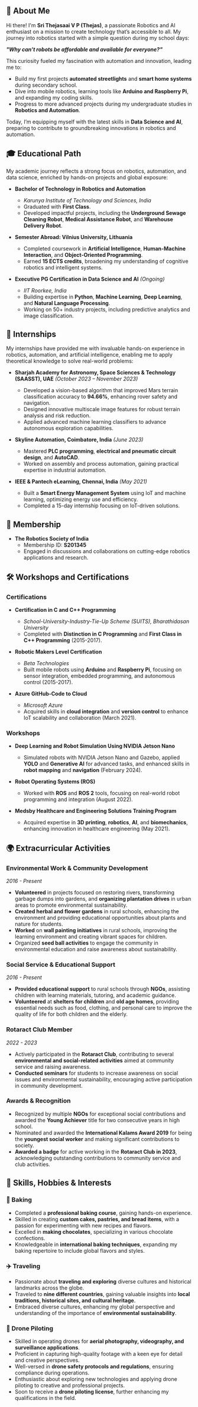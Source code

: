 ## **🚀 About Me**

Hi there! I'm **Sri Thejasaai V P (Thejas)**, a passionate Robotics and AI enthusiast on a mission to 
create technology that’s accessible to all. My journey into robotics started with a simple question 
during my school days:

***"Why can’t robots be affordable and available for everyone?"***

This curiosity fueled my fascination with automation and innovation, leading me to:

- Build my first projects **automated streetlights** and **smart home systems** during secondary school.
- Dive into mobile robotics, learning tools like **Arduino and Raspberry Pi**, and expanding my coding skills.
- Progress to more advanced projects during my undergraduate studies in **Robotics and Automation**.

Today, I’m equipping myself with the latest skills in **Data Science and AI**, preparing to contribute to 
groundbreaking innovations in robotics and automation.

## 🎓 **Educational Path**
My academic journey reflects a strong focus on robotics, automation, and data science, enriched by hands-on projects and global exposure:

- **Bachelor of Technology in Robotics and Automation**  
  - *Karunya Institute of Technology and Sciences, India*  
  - Graduated with **First Class**.  
  - Developed impactful projects, including the **Underground Sewage Cleaning Robot**, **Medical Assistance Robot**, and **Warehouse Delivery Robot**.  

- **Semester Abroad: Vilnius University, Lithuania**  
  - Completed coursework in **Artificial Intelligence**, **Human-Machine Interaction**, and **Object-Oriented Programming**.  
  - Earned **15 ECTS credits**, broadening my understanding of cognitive robotics and intelligent systems.

- **Executive PG Certification in Data Science and AI** *(Ongoing)*  
  - *IIT Roorkee, India*  
  - Building expertise in **Python**, **Machine Learning**, **Deep Learning**, and **Natural Language Processing**.  
  - Working on 50+ industry projects, including predictive analytics and image classification.


## 💼 **Internships**
My internships have provided me with invaluable hands-on experience in robotics, automation, and artificial intelligence, enabling me to 
apply theoretical knowledge to solve real-world problems:

- **Sharjah Academy for Astronomy, Space Sciences & Technology (SAASST), UAE** *(October 2023 – November 2023)*  
  - Developed a vision-based algorithm that improved Mars terrain classification accuracy to **94.66%**, enhancing rover safety and navigation.  
  - Designed innovative multiscale image features for robust terrain analysis and risk reduction.  
  - Applied advanced machine learning classifiers to advance autonomous exploration capabilities.  

- **Skyline Automation, Coimbatore, India** *(June 2023)*  
  - Mastered **PLC programming**, **electrical and pneumatic circuit design**, and **AutoCAD**.  
  - Worked on assembly and process automation, gaining practical expertise in industrial automation.  

- **IEEE & Pantech eLearning, Chennai, India** *(May 2021)*  
  - Built a **Smart Energy Management System** using IoT and machine learning, optimizing energy use and efficiency.  
  - Completed a 15-day internship focusing on IoT-driven solutions.
 
## 🏅 **Membership**
- **The Robotics Society of India**  
  - Membership ID: **S201345**  
  - Engaged in discussions and collaborations on cutting-edge robotics applications and research.
## 🛠 **Workshops and Certifications**

### **Certifications**
- **Certification in C and C++ Programming**  
  - *School-University-Industry-Tie-Up Scheme (SUITS), Bharathidasan University*  
  - Completed with **Distinction in C Programming** and **First Class in C++ Programming** (2015-2017).  

- **Robotic Makers Level Certification**  
  - *Beta Technologies*  
  - Built mobile robots using **Arduino** and **Raspberry Pi**, focusing on sensor integration, embedded programming, and autonomous control (2015-2017).  

- **Azure GitHub-Code to Cloud**  
  - *Microsoft Azure*  
  - Acquired skills in **cloud integration** and **version control** to enhance IoT scalability and collaboration (March 2021).  

### **Workshops**
- **Deep Learning and Robot Simulation Using NVIDIA Jetson Nano**  
  - Simulated robots with NVIDIA Jetson Nano and Gazebo, applied **YOLO** and **Generative AI** for advanced tasks, and enhanced skills
    in **robot mapping** and **navigation** (February 2024).  

- **Robot Operating Systems (ROS)**  
  - Worked with **ROS** and **ROS 2** tools, focusing on real-world robot programming and integration (August 2022).  

- **Medsby Healthcare and Engineering Solutions Training Program**  
  - Acquired expertise in **3D printing**, **robotics**, **AI**, and **biomechanics**, enhancing innovation in healthcare engineering (May 2021).

## 🌍 **Extracurricular Activities**

### Environmental Work & Community Development
*2016 - Present*
- **Volunteered** in projects focused on restoring rivers, transforming garbage dumps into gardens, and **organizing plantation
  drives** in urban areas to promote environmental sustainability.
- **Created herbal and flower gardens** in rural schools, enhancing the environment and providing educational opportunities
  about plants and nature for students.
- **Worked** on **wall painting initiatives** in rural schools, improving the learning environment and creating vibrant spaces for children.
- Organized **seed ball activities** to engage the community in environmental education and raise awareness about sustainability.

### Social Service & Educational Support
*2016 - Present*
- **Provided educational support** to rural schools through **NGOs**, assisting children with learning materials, tutoring, and academic guidance.
- **Volunteered** at **shelters for children** and **old age homes**, providing essential needs such as food, clothing, and personal care to
  improve the quality of life for both children and the elderly.

### Rotaract Club Member
*2022 - 2023*
- Actively participated in the **Rotaract Club**, contributing to several **environmental and social-related activities**
  aimed at community service and raising awareness.
- **Conducted seminars** for students to increase awareness on social issues and environmental sustainability,
  encouraging active participation in community development.

### Awards & Recognition
- Recognized by multiple **NGOs** for exceptional social contributions and awarded the **Young Achiever** title for two consecutive years in high school.
- Nominated and awarded the **International Kalams Award 2019** for being the **youngest social worker** and making significant contributions to society.
- **Awarded a badge** for active working in the **Rotaract Club in 2023**, acknowledging outstanding contributions to community service and club activities.

## 🌟 Skills, Hobbies & Interests

### 🍰 Baking
- Completed a **professional baking course**, gaining hands-on experience.
- Skilled in creating **custom cakes, pastries, and bread items**, with a passion for experimenting with new recipes and flavors.
- Excelled in **making chocolates**, specializing in various chocolate confections.
- Knowledgeable in **international baking techniques**, expanding my baking repertoire to include global flavors and styles.

### ✈️ Traveling
- Passionate about **traveling and exploring** diverse cultures and historical landmarks across the globe.
- Traveled to **nine different countries**, gaining valuable insights into **local traditions, historical sites, and cultural heritage**.
- Embraced diverse cultures, enhancing my global perspective and understanding of the importance of **environmental sustainability**.

### 🚁 Drone Piloting
- Skilled in operating drones for **aerial photography, videography, and surveillance applications**.
- Proficient in capturing high-quality footage with a keen eye for detail and creative perspectives.
- Well-versed in **drone safety protocols and regulations**, ensuring compliance during operations.
- Enthusiastic about exploring new technologies and applying drone piloting to creative and professional projects.
- Soon to receive a **drone piloting license**, further enhancing my qualifications in the field.

  
	




